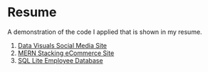 # Resume
A demonstration of the code I applied that is shown in my resume.

1) [Data Visuals Social Media Site](https://github.com/jooshhart/DeepData)
2) [MERN Stacking eCommerce Site](https://github.com/jooshhart/proshop-demo)
3) [SQL Lite Employee Database](https://github.com/jooshhart/employees)
